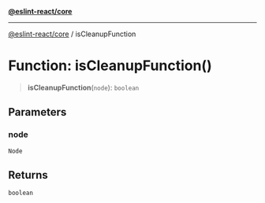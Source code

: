[**@eslint-react/core**](../README.md)

***

[@eslint-react/core](../README.md) / isCleanupFunction

# Function: isCleanupFunction()

> **isCleanupFunction**(`node`): `boolean`

## Parameters

### node

`Node`

## Returns

`boolean`
